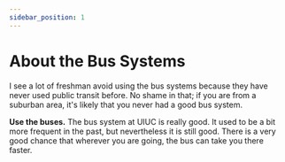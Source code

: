 ```yaml
---
sidebar_position: 1
---
```


# About the Bus Systems

I see a lot of freshman avoid using the bus systems because they have never used public transit before. No shame in that; if you are from a suburban area, it's likely that you never had a good bus system.

**Use the buses.** The bus system at UIUC is really good. It used to be a bit more frequent in the past, but nevertheless it is still good. There is a very good chance that wherever you are going, the bus can take you there faster.
